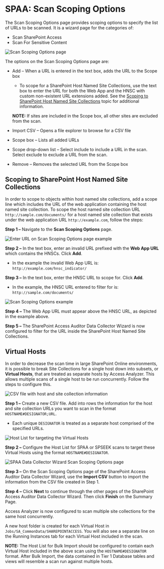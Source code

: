 # SPAA: Scan Scoping Options

The Scan Scoping Options page provides scoping options to specify the list of URLs to be scanned. It is a wizard page for the categories of:

- Scan SharePoint Access
- Scan For Sensitive Content

![Scan Scoping Options page](/img/product_docs/accessanalyzer/accessanalyzer/enterpriseauditor/admin/datacollector/spaa/scanscopingoptions.png)

The options on the Scan Scoping Options page are:

- Add – When a URL is entered in the text box, adds the URL to the Scope box
  - To scope for a SharePoint Host Named Site Collections, use the text box to enter the URL for both the Web App and the HNSC with custom non-existent URL extensions added. See the [Scoping to SharePoint Host Named Site Collections](#Scoping-to-SharePoint-Host-Named-Site-Collections) topic for additional information.

  __NOTE:__ If sites are included in the Scope box, all other sites are excluded from the scan.
- Import CSV – Opens a file explorer to browse for a CSV file
- Scope box – Lists all added URLs
- Scope drop-down list – Select include to include a URL in the scan. Select exclude to exclude a URL from the scan.
- Remove – Removes the selected URL from the Scope box

## Scoping to SharePoint Host Named Site Collections

In order to scope to objects within host named site collections, add a scope line which includes the URL of the web application containing the host named site collection. To scope the host named site collection URL ```http://sample.com/documents/``` for a host named site collection that exists under the web application URL ```http://example.com```, follow the steps:

__Step 1 –__ Navigate to the __Scan Scoping Options__ page.

![Enter URL on Scan Scoping Options page example](/img/product_docs/accessanalyzer/accessanalyzer/enterpriseauditor/admin/datacollector/spaa/scanscopingoptionswebappurl.png)

__Step 2 –__ In the text box, enter an invalid URL prefixed with the __Web App URL__ which contains the HNSCs. Click __Add__.

- In the example the invalid Web App URL is: ```http://example.com/hnsc_indicator/```

__Step 3 –__ In the text box, enter the HNSC URL to scope for. Click __Add__.

- In the example, the HNSC URL entered to filter for is: ```http://sample.com/documents/```

![Scan Scoping Options example](/img/product_docs/accessanalyzer/accessanalyzer/enterpriseauditor/admin/datacollector/spaa/scanscopingoptionsexample.png)

__Step 4 –__ The Web App URL must appear above the HNSC URL, as depicted in the example above.

__Step 5 –__ The SharePoint Access Auditor Data Collector Wizard is now configured to filter for the URL inside the SharePoint Host Named Site Collections.

## Virtual Hosts

In order to decrease the scan time in large SharePoint Online environments, it is possible to break Site Collections for a single host down into subsets, or __Virtual Hosts__, that are treated as separate hosts by Access Analyzer. This allows multiple scans of a single host to be run concurrently. Follow the steps to configure this.

![CSV file with host and site collection information](/img/product_docs/accessanalyzer/accessanalyzer/enterpriseauditor/admin/datacollector/spaa/virtualhostscsv.png)

__Step 1 –__ Create a new CSV file. Add into rows the information for the host and site collection URLs you want to scan in the format ```HOSTNAME#DESIGNATOR;URL```.

- Each unique ```DESIGNATOR``` is treated as a separate host comprised of the specified URLs.

![Host List for targeting the Virtual Hosts](/img/product_docs/accessanalyzer/accessanalyzer/enterpriseauditor/admin/datacollector/spaa/virtualhostshostlist.png)

__Step 2 –__ Configure the Host List for SPAA or SPSEEK scans to target these Virtual Hosts using the format ```HOSTNAME#DESIGNATOR```.

![SPAA Data Collector Wizard Scan Scoping Options page](/img/product_docs/accessanalyzer/accessanalyzer/enterpriseauditor/admin/datacollector/spaa/scanscopingoptionsvirtualhosts.png)

__Step 3 –__ On the Scan Scoping Options page of the SharePoint Access Auditor Data Collector Wizard, use the __Import CSV__ button to import the information from the CSV file created in Step 1.

__Step 4 –__ Click __Next__ to continue through the other pages of the SharePoint Access Auditor Data Collector Wizard. Then click __Finish__ on the Summary Page.

Access Analyzer is now configured to scan multiple site collections for the same host concurrently.

A new host folder is created for each Virtual Host in ```Jobs/SA_CommonData/SHAREPOINTACCESS```. You will also see a separate line on the Running Instances tab for each Virtual Host included in the scan.

__NOTE:__ The Host List for Bulk Import should be configured to contain each Virtual Host included in the above scan using the ```HOSTNAME#DESIGNATOR``` format. After Bulk Import, the data contained in Tier 1 Database tables and views will resemble a scan run against multiple hosts.
